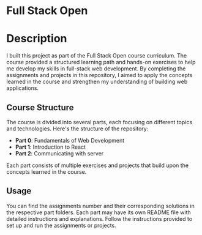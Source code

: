 # Full Stack Open

# Description

I built this project as part of the Full Stack Open course curriculum. The course provided a structured learning path and hands-on exercises to help me develop my skills in full-stack web development. By completing the assignments and projects in this repository, I aimed to apply the concepts learned in the course and strengthen my understanding of building web applications.

## Course Structure

The course is divided into several parts, each focusing on different topics and technologies. Here's the structure of the repository:

- **Part 0**: Fundamentals of Web Development
- **Part 1**: Introduction to React
- **Part 2**: Communicating with server


Each part consists of multiple exercises and projects that build upon the concepts learned in the course. 

## Usage

You can find the assignments number and their corresponding solutions in the respective part folders. Each part may have its own README file with detailed instructions and explanations. Follow the instructions provided to set up and run the assignments or projects.

